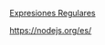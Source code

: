 [Expresiones Regulares](https://developer.mozilla.org/es/docs/Web/JavaScript/Guide/Regular_Expressions)

https://nodejs.org/es/